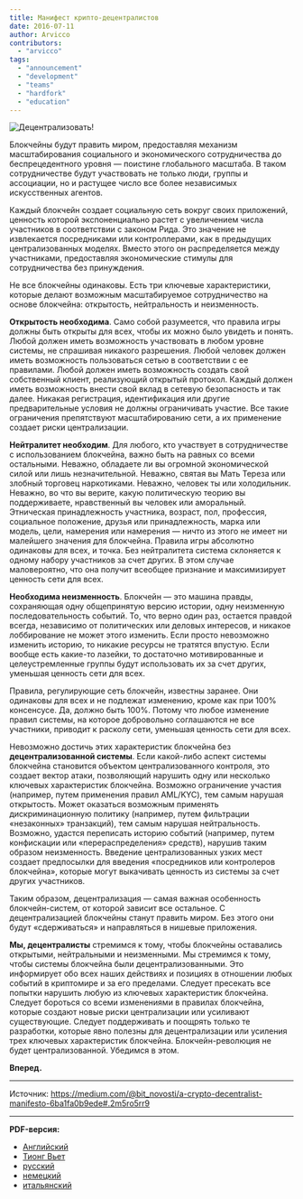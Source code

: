 ```yaml
---
title: Манифест крипто-децентралистов
date: 2016-07-11
author: Arvicco
contributors:
  - "arvicco"
tags:
  - "announcement"
  - "development"
  - "teams"
  - "hardfork"
  - "education"
---
```


![Децентрализовать!](./1gMu8qJtr2NeEuuGzvsfcnw.png)

Блокчейны будут править миром, предоставляя механизм масштабирования социального и экономического сотрудничества до беспрецедентного уровня — поистине глобального масштаба. В таком сотрудничестве будут участвовать не только люди, группы и ассоциации, но и растущее число все более независимых искусственных агентов.

Каждый блокчейн создает социальную сеть вокруг своих приложений, ценность которой экспоненциально растет с увеличением числа участников в соответствии с законом Рида. Это значение не извлекается посредниками или контроллерами, как в предыдущих централизованных моделях. Вместо этого он распределяется между участниками, предоставляя экономические стимулы для сотрудничества без принуждения.

Не все блокчейны одинаковы. Есть три ключевые характеристики, которые делают возможным масштабируемое сотрудничество на основе блокчейна: открытость, нейтральность и неизменность.

**Открытость необходима**. Само собой разумеется, что правила игры должны быть открыты для всех, чтобы их можно было увидеть и понять. Любой должен иметь возможность участвовать в любом уровне системы, не спрашивая никакого разрешения. Любой человек должен иметь возможность пользоваться сетью в соответствии с ее правилами. Любой должен иметь возможность создать свой собственный клиент, реализующий открытый протокол. Каждый должен иметь возможность внести свой вклад в сетевую безопасность и так далее. Никакая регистрация, идентификация или другие предварительные условия не должны ограничивать участие. Все такие ограничения препятствуют масштабированию сети, а их применение создает риски централизации.

**Нейтралитет необходим**. Для любого, кто участвует в сотрудничестве с использованием блокчейна, важно быть на равных со всеми остальными. Неважно, обладаете ли вы огромной экономической силой или лишь незначительной. Неважно, святая вы Мать Тереза или злобный торговец наркотиками. Неважно, человек ты или холодильник. Неважно, во что вы верите, какую политическую теорию вы поддерживаете, нравственный вы человек или аморальный. Этническая принадлежность участника, возраст, пол, профессия, социальное положение, друзья или принадлежность, марка или модель, цели, намерения или намерения — ничто из этого не имеет ни малейшего значения для блокчейна. Правила игры абсолютно одинаковы для всех, и точка. Без нейтралитета система склоняется к одному набору участников за счет других. В этом случае маловероятно, что она получит всеобщее признание и максимизирует ценность сети для всех.

**Необходима неизменность**. Блокчейн — это машина правды, сохраняющая одну общепринятую версию истории, одну неизменную последовательность событий. То, что верно один раз, остается правдой всегда, независимо от политических или деловых интересов, и никакое лоббирование не может этого изменить. Если просто невозможно изменить историю, то никакие ресурсы не тратятся впустую. Если вообще есть какие-то лазейки, то достаточно мотивированные и целеустремленные группы будут использовать их за счет других, уменьшая ценность сети для всех.

Правила, регулирующие сеть блокчейн, известны заранее. Они одинаковы для всех и не подлежат изменению, кроме как при 100% консенсусе. Да, должно быть 100%. Потому что любое изменение правил системы, на которое добровольно соглашаются не все участники, приводит к расколу сети, уменьшая ценность сети для всех.

Невозможно достичь этих характеристик блокчейна без **децентрализованной системы**. Если какой-либо аспект системы блокчейна становится объектом централизованного контроля, это создает вектор атаки, позволяющий нарушить одну или несколько ключевых характеристик блокчейна. Возможно ограничение участия (например, путем применения правил AML/KYC), тем самым нарушая открытость. Может оказаться возможным применять дискриминационную политику (например, путем фильтрации «незаконных» транзакций), тем самым нарушая нейтральность. Возможно, удастся переписать историю событий (например, путем конфискации или «перераспределения» средств), нарушив таким образом неизменность. Введение централизованных узких мест создает предпосылки для введения «посредников или контролеров блокчейна», которые могут выкачивать ценность из системы за счет других участников.

Таким образом, децентрализация — самая важная особенность блокчейн-систем, от которой зависит все остальное. С децентрализацией блокчейны станут править миром. Без этого они будут «сдерживаться» и направляться в нишевые приложения.

**Мы, децентралисты** стремимся к тому, чтобы блокчейны оставались открытыми, нейтральными и неизменными. Мы стремимся к тому, чтобы системы блокчейна были децентрализованными. Это информирует обо всех наших действиях и позициях в отношении любых событий в криптомире и за его пределами. Следует пресекать все попытки нарушить любую из ключевых характеристик блокчейна. Следует бороться со всеми изменениями в правилах блокчейна, которые создают новые риски централизации или усиливают существующие. Следует поддерживать и поощрять только те разработки, которые явно полезны для децентрализации или усиления трех ключевых характеристик блокчейна. Блокчейн-революция не будет централизованной. Убедимся в этом.

**Вперед.**

---

Источник: https://medium.com/@bit_novosti/a-crypto-decentralist-manifesto-6ba1fa0b9ede#.2m5ro5rr9

---

**PDF-версия:**

- [Английский](https://ethereumclassic.org/A_Crypto-Decentralist_Manifesto.pdf)
- [Тионг Вьет](https://ethereumclassic.org/A_Crypto-Decentralist_Manifesto_vietnamese.pdf)
- [русский](https://ethereumclassic.org/A_Crypto-Decentralist_Manifesto_russian.pdf)
- [немецкий](https://ethereumclassic.org/A_Crypto-Decentralist_Manifesto_german.pdf)
- [итальянский](https://ethereumclassic.org/A_Crypto-Decentralist_Manifesto_italian.pdf)
